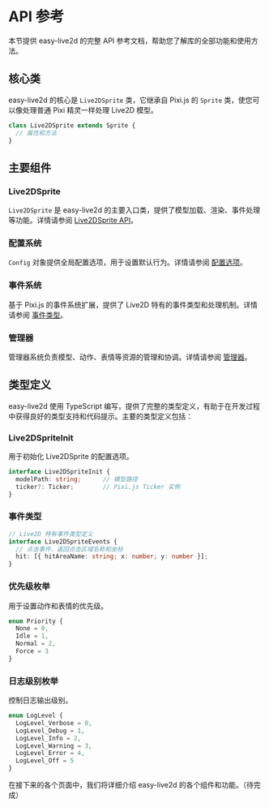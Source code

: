 # API 参考

本节提供 easy-live2d 的完整 API 参考文档，帮助您了解库的全部功能和使用方法。

## 核心类

easy-live2d 的核心是 `Live2DSprite` 类，它继承自 Pixi.js 的 `Sprite` 类，使您可以像处理普通 Pixi 精灵一样处理 Live2D 模型。

```ts
class Live2DSprite extends Sprite {
  // 属性和方法
}
```

## 主要组件

### Live2DSprite

`Live2DSprite` 是 easy-live2d 的主要入口类，提供了模型加载、渲染、事件处理等功能。详情请参阅 [Live2DSprite API](/api/live2d-sprite)。

### 配置系统

`Config` 对象提供全局配置选项，用于设置默认行为。详情请参阅 [配置选项](/api/config)。

### 事件系统

基于 Pixi.js 的事件系统扩展，提供了 Live2D 特有的事件类型和处理机制。详情请参阅 [事件类型](/api/events)。

### 管理器

管理器系统负责模型、动作、表情等资源的管理和协调。详情请参阅 [管理器](/api/managers)。

## 类型定义

easy-live2d 使用 TypeScript 编写，提供了完整的类型定义，有助于在开发过程中获得良好的类型支持和代码提示。主要的类型定义包括：

### Live2DSpriteInit

用于初始化 Live2DSprite 的配置选项。

```ts
interface Live2DSpriteInit {
  modelPath: string;      // 模型路径
  ticker?: Ticker;        // Pixi.js Ticker 实例
}
```

### 事件类型

```ts
// Live2D 特有事件类型定义
interface Live2DSpriteEvents {
  // 点击事件，返回点击区域名称和坐标
  hit: [{ hitAreaName: string; x: number; y: number }];
}
```

### 优先级枚举

用于设置动作和表情的优先级。

```ts
enum Priority {
  None = 0,
  Idle = 1,
  Normal = 2,
  Force = 3
}
```

### 日志级别枚举

控制日志输出级别。

```ts
enum LogLevel {
  LogLevel_Verbose = 0,
  LogLevel_Debug = 1,
  LogLevel_Info = 2,
  LogLevel_Warning = 3,
  LogLevel_Error = 4,
  LogLevel_Off = 5
}
```


在接下来的各个页面中，我们将详细介绍 easy-live2d 的各个组件和功能。（待完成）